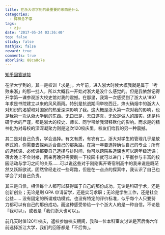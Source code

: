 ```yaml
---
title: 在浙大你学到的最重要的东西是什么
categories:
  - 碎碎念不停
tags:
  - zju
date: '2017-05-24 03:36:40'
top: false
sticky: false
mathjax: false
reward: true
comments: true
abbrlink: 88ca8c7e
---
```

[知乎回答链接](https://www.zhihu.com/question/60105944/answer/173699976)

在浙大学到的，其一是校训「求是」。六年前，进入浙大时候大概我就是属于「考败来浙」的那一批人，所以大概我一开始对浙大是没什么感觉的。但是我依然记得开学第一课参观浙大校史馆对我的震撼。在那里，我第一次感受到了浙大从1897年求是书院建立以来的风风雨雨。特别是抗战期间举校西迁，烽火硝烟中的浙大人对知识的渴望和对国家的热爱深深影响了我。这大概是浙大第一次对我的影响，也是我第一次从浙大学到的东西。无曰已是，无曰遂真，无论是做人的踏实，还是科研学术的严谨，都是浙大的校史、师长、同学带给我潜移默化的影响。而求是的精神化为对母校的深深凝聚力则是这次120校庆里，校友们给我的另一种震撼。<!-- more -->

其二是对自己负责，学会选择。有文有质，有农有工。浙大对学生的管理几乎是放养式的，你需要去探索适合自己的那条路。在第一年要选择确认自己的专业；所有的选修课、必修课都要自己选择与排时间，你可以跨院系选课也可以跨年级选课；宿舍晚上不会封楼，回来再晚只需要刷一下校园卡就可以进门；平衡参与丰富的校园活动与学习之间的关系……可以说这些对于刚刚离开寄宿制高中的我来说是既茫然又跃跃欲试，固然曾经走过一些弯路，但是在一点点的探索中，我认识了自己也学会了对自己负责。

其三是自信，相信每个人都可以获得属于自己的那份成功。无论是科研学术，还是创新创业；无论是刷 GPA 申请留学，还是实习求职；无论是学生工作，还是社会公益…… 没有固定的所谓成功模式，也没有特定的评价标准，似乎每个人只要努力都可以有自己的那份成功。而这种感受带给一个个浙大人的是一种自信，不论是『我可以』，或者是「我们浙大也可以」。

前几天时值120年校庆，返校参加校庆期间，我和一位本科室友讨论是否后悔六年前选择浙江大学，我们的回答都是「不后悔」。
